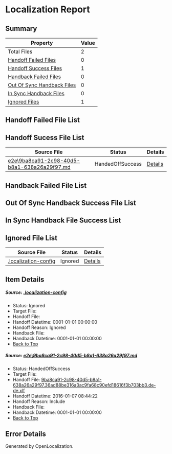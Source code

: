 # <a name='report-top'></a> Localization Report

## Summary
 Property | Value 
 -------- | ----- 
 Total Files | 2
[ Handoff Failed Files ](#handoff-failed-list)| 0
[ Handoff Success Files ](#handoff-success-list)| 1
[ Handback Failed Files ](#handback-failed-list)| 0
[ Out Of Sync Handback Files ](#outofsync-handback-success-list)| 0
[ In Sync Handback Files ](#insync-handback-success-list)| 0
[ Ignored Files ](#ignored-list)| 1

## <a name='handoff-failed-list'></a> Handoff Failed File List

## <a name='handoff-success-list'></a> Handoff Sucess File List
 Source File | Status | Details 
 ----------- | ------ | ------- 
 [e2e\9ba8ca91-2c98-40d5-b8a1-638a26a29f97.md](https://github.com/OpenLocalizationTest/oltest/blob/c5984cbde19824aff81bbf538099c33f2ccf4b51/e2e/9ba8ca91-2c98-40d5-b8a1-638a26a29f97.md) | HandedOffSuccess | [Details](#cda51da076f0d457927c05569ee20e3f95d42d3a1)

## <a name='handback-failed-list'></a> Handback Failed File List

## <a name='outofsync-handback-success-list'></a> Out Of Sync Handback Success File List

## <a name='insync-handback-success-list'></a> In Sync Handback File Success List

## <a name='ignored-list'></a> Ignored File List
 Source File | Status | Details 
 ----------- | ------ | ------- 
 [.localization-config](https://github.com/OpenLocalizationTest/oltest/blob/c5984cbde19824aff81bbf538099c33f2ccf4b51/.localization-config) | Ignored | [Details](#e4725be8631cbe979bbe0fa8b97cd75f1fd41d4d0)

## Item Details
##### <a name='e4725be8631cbe979bbe0fa8b97cd75f1fd41d4d0'></a> Source: [.localization-config](https://github.com/OpenLocalizationTest/oltest/blob/c5984cbde19824aff81bbf538099c33f2ccf4b51/.localization-config)
* Status: Ignored
* Target File: 
* Handoff File: 
* Handoff Datetime: 0001-01-01 00:00:00
* Handoff Reason: Ignored
* Handback File: 
* Handback Datetime: 0001-01-01 00:00:00
* [Back to Top](#report-top)

##### <a name='cda51da076f0d457927c05569ee20e3f95d42d3a1'></a> Source: [e2e\9ba8ca91-2c98-40d5-b8a1-638a26a29f97.md](https://github.com/OpenLocalizationTest/oltest/blob/c5984cbde19824aff81bbf538099c33f2ccf4b51/e2e/9ba8ca91-2c98-40d5-b8a1-638a26a29f97.md)
* Status: HandedOffSuccess
* Target File: 
* Handoff File: [9ba8ca91-2c98-40d5-b8a1-638a26a29f97.36ad88be316a3ac9fa68c90efd18616f3b703bb3.de-de.xlf](https://github.com/OpenLocalizationTestOrg/olhandoff/blob/37a4aaa2b5639502874be88d0d1a3260c6a7fbd7/ol-handoff/OpenLocalizationTestOrg/oltest.de-de/yufeih/9ba8ca91-2c98-40d5-b8a1-638a26a29f97.36ad88be316a3ac9fa68c90efd18616f3b703bb3.de-de.xlf)
* Handoff Datetime: 2016-01-07 08:44:22
* Handoff Reason: Include
* Handback File: 
* Handback Datetime: 0001-01-01 00:00:00
* [Back to Top](#report-top)


## Error Details

Generated by OpenLocalization.
